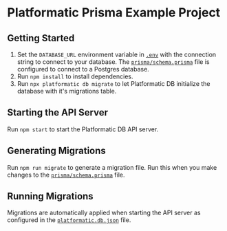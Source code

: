# Platformatic Prisma Example Project

## Getting Started

1. Set the `DATABASE_URL` environment variable in [`.env`](/example/.env) with the connection string to connect to your database. The [`prisma/schema.prisma`](/example/prisma/schema.prisma#L5) file is configured to connect to a Postgres database.
1. Run `npm install` to install dependencies.
1. Run `npx platformatic db migrate` to let Platformatic DB initialize the database with it's migrations table.

## Starting the API Server

Run `npm start` to start the Platformatic DB API server.

## Generating Migrations

Run `npm run migrate` to generate a migration file. Run this when you make changes to the [`prisma/schema.prisma`](/example/prisma/schema.prisma) file.

## Running Migrations

Migrations are automatically applied when starting the API server as configured in the [`platformatic.db.json`](/example/platformatic.db.json#L12) file.
